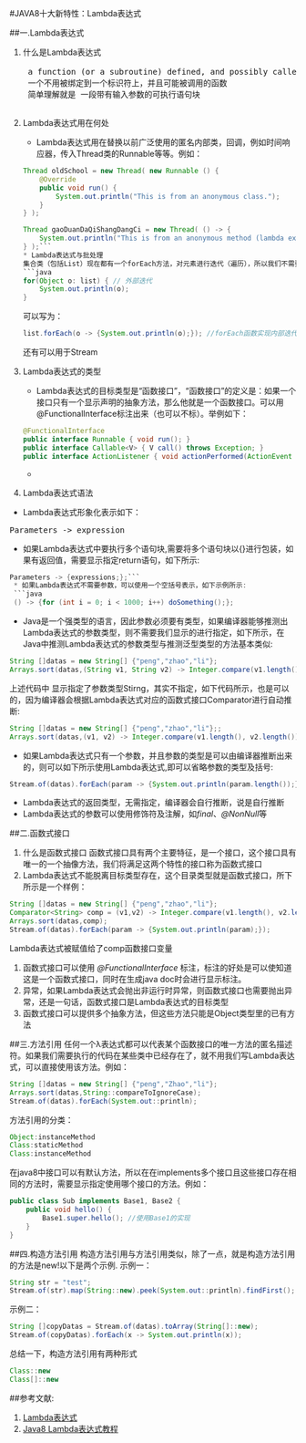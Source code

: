 #JAVA8十大新特性：Lambda表达式

##一.Lambda表达式
1. 什么是Lambda表达式
	<pre> a function (or a subroutine) defined, and possibly called, without being bound to an identifier。
    一个不用被绑定到一个标识符上，并且可能被调用的函数
    简单理解就是 一段带有输入参数的可执行语句块
    </pre>
1. Lambda表达式用在何处
	* Lambda表达式用在替换以前广泛使用的匿名内部类，回调，例如时间响应器，传入Thread类的Runnable等等。例如：
    ```java
    Thread oldSchool = new Thread( new Runnable () {
        @Override
        public void run() {
            System.out.println("This is from an anonymous class.");
        }
    } );
    
    Thread gaoDuanDaQiShangDangCi = new Thread( () -> {
        System.out.println("This is from an anonymous method (lambda exp).");
    } );```
    * Lambda表达式与批处理
    集合类（包括List）现在都有一个forEach方法，对元素进行迭代（遍历），所以我们不需要再写for循环了。forEach方法接受一个函数接口Consumer做参数，所以可以使用λ表达式。例如：
   ```java
   for(Object o: list) { // 外部迭代
        System.out.println(o);
    }
    ```
    可以写为：
     ```java
     list.forEach(o -> {System.out.println(o);}); //forEach函数实现内部迭代
    ```
    
    还有可以用于Stream
    
1. Lambda表达式的类型
	* Lambda表达式的目标类型是“函数接口”，“函数接口”的定义是：如果一个接口只有一个显示声明的抽象方法，那么他就是一个函数接口。可以用@FunctionalInterface标注出来（也可以不标）。举例如下：
    ```java
    @FunctionalInterface
    public interface Runnable { void run(); }
    public interface Callable<V> { V call() throws Exception; }
    public interface ActionListener { void actionPerformed(ActionEvent e); }
    ```
    * 
1. Lambda表达式语法
 * Lambda表达式形象化表示如下：
 <pre>Parameters -> expression</pre>
 * 如果Lambda表达式中要执行多个语句块,需要将多个语句块以{}进行包装，如果有返回值，需要显示指定return语句，如下所示:
```java
Parameters -> {expressions;};```
 * 如果Lambda表达式不需要参数，可以使用一个空括号表示，如下示例所示:
 ```java
 () -> {for (int i = 0; i < 1000; i++) doSomething();};
 ```
 * Java是一个强类型的语言，因此参数必须要有类型，如果编译器能够推测出Lambda表达式的参数类型，则不需要我们显示的进行指定，如下所示，在Java中推测Lambda表达式的参数类型与推测泛型类型的方法基本类似:
 ```java
 String []datas = new String[] {"peng","zhao","li"};
Arrays.sort(datas,(String v1, String v2) -> Integer.compare(v1.length(), v2.length()));
```
上述代码中 显示指定了参数类型Stirng，其实不指定，如下代码所示，也是可以的，因为编译器会根据Lambda表达式对应的函数式接口Comparator<String>进行自动推断:
```java
String []datas = new String[] {"peng","zhao","li"};;
Arrays.sort(datas,(v1, v2) -> Integer.compare(v1.length(), v2.length()));
```
 *  如果Lambda表达式只有一个参数，并且参数的类型是可以由编译器推断出来的，则可以如下所示使用Lambda表达式,即可以省略参数的类型及括号:
 ```java
 Stream.of(datas).forEach(param -> {System.out.println(param.length());});
 ```
 * Lambda表达式的返回类型，无需指定，编译器会自行推断，说是自行推断
 * Lambda表达式的参数可以使用修饰符及注解，如*final*、*@NonNull*等
 
##二.函数式接口
1. 什么是函数式接口
	函数式接口具有两个主要特征，是一个接口，这个接口具有唯一的一个抽像方法，我们将满足这两个特性的接口称为函数式接口
1. Lambda表达式不能脱离目标类型存在，这个目录类型就是函数式接口，所下所示是一个样例：
```java
String []datas = new String[] {"peng","zhao","li"};
Comparator<String> comp = (v1,v2) -> Integer.compare(v1.length(), v2.length());
Arrays.sort(datas,comp);
Stream.of(datas).forEach(param -> {System.out.println(param);}); 
```
Lambda表达式被赋值给了comp函数接口变量
1. 函数式接口可以使用 *@FunctionalInterface* 标注，标注的好处是可以使知道这是一个函数式接口，同时在生成java doc时会进行显示标注。
2. 异常，如果Lambda表达式会抛出非运行时异常，则函数式接口也需要抛出异常，还是一句话，函数式接口是Lambda表达式的目标类型
3. 函数式接口可以提供多个抽象方法，但这些方法只能是Object类型里的已有方法

##三.方法引用
任何一个λ表达式都可以代表某个函数接口的唯一方法的匿名描述符。如果我们需要执行的代码在某些类中已经存在了，就不用我们写Lambda表达式，可以直接使用该方法。例如：
```java
String []datas = new String[] {"peng","Zhao","li"};
Arrays.sort(datas,String::compareToIgnoreCase);
Stream.of(datas).forEach(System.out::println);
```
方法引用的分类：
```java
Object:instanceMethod
Class:staticMethod
Class:instanceMethod
```

在java8中接口可以有默认方法，所以在在implements多个接口且这些接口存在相同的方法时，需要显示指定使用哪个接口的方法。例如：
```java
public class Sub implements Base1, Base2 {
	public void hello() {
    	Base1.super.hello(); //使用Base1的实现
    }
}
```


##四.构造方法引用
构造方法引用与方法引用类似，除了一点，就是构造方法引用的方法是new!以下是两个示例.
示例一：
```java
String str = "test";
Stream.of(str).map(String::new).peek(System.out::println).findFirst();
```
示例二：
```java
String []copyDatas = Stream.of(datas).toArray(String[]::new);
Stream.of(copyDatas).forEach(x -> System.out.println(x));
```

总结一下，构造方法引用有两种形式
```java
Class::new
Class[]::new
```

##参考文献:
1. [Lambda表达式](https://www.cnblogs.com/WJ5888/p/4618465.html)
2. [Java8 Lambda表达式教程](http://blog.csdn.net/ioriogami/article/details/12782141/)